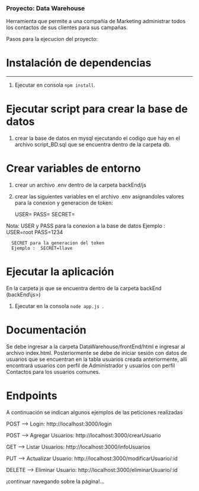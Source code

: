 
### Proyecto: Data Warehouse ###
Herramienta que permite a una compañía de Marketing administrar todos
los contactos de sus clientes para sus campañas.


Pasos para la ejecucion del proyecto:

# Instalación de dependencias
---
1. Ejecutar en consola `npm install`.


# Ejecutar script  para crear la base de datos
1. crear la base de datos en mysql ejecutando el codigo que hay en el archivo script_BD.sql que se encuentra dentro de la carpeta db.


# Crear variables de entorno 
1. crear un archivo .env dentro de la carpeta backEnd/js
2. crear las siguientes variables en el archivo .env asignandoles valores para la conexion y generacion de token:

   USER=
   PASS=
   SECRET=

Nota: USER y PASS para la conexion a la base de datos 
      Ejemplo :  USER=root
                 PASS=1234

      SECRET para la generacion del token 
      Ejemplo :  SECRET=llave


# Ejecutar la aplicación 
 En la carpeta js que se encuentra dentro de la carpeta backEnd (backEnd\js>)

1. Ejecutar en la consola `node app.js `. 


# Documentación 

Se debe ingresar a la carpeta DataWarehouse/frontEnd/html e ingresar al archivo index.html. Posteriormente se debe de iniciar sesión con datos de usuarios que se encuentran en la tabla usuarios creada anteriormente, allí encontrará usuarios con perfil de Administrador y usuarios con perfil Contactos para los usuarios comunes.



# Endpoints
A continuación se indican algunos ejemplos de las peticiones realizadas


POST --> Login: http://localhost:3000/login

POST --> Agregar Usuarios: http://localhost:3000/crearUsuario

GET --> Listar Usuarios: http://localhost:3000/infoUsuarios

PUT --> Actualizar Usuario: http://localhost:3000/modificarUsuario/:id

DELETE --> Eliminar Usuario: http://localhost:3000/eliminarUsuario/:id



¡continuar navegando sobre la página!...


